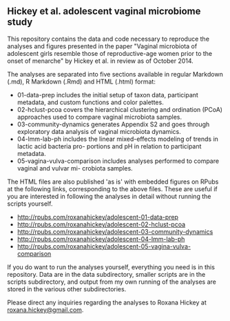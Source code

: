 ## Hickey et al. adolescent vaginal microbiome study

This repository contains the data and code necessary to reproduce the analyses and figures presented in the paper "Vaginal microbiota of adolescent girls resemble those of reproductive-age women prior to the onset of menarche" by Hickey et al. in review as of October 2014.

The analyses are separated into five sections available in regular Markdown (.md), R Markdown (.Rmd) and HTML (.html) format:
* 01-data-prep includes the initial setup of taxon data, participant metadata, and custom functions and color palettes.
* 02-hclust-pcoa covers the hierarchical clustering and ordination (PCoA) approaches used to compare vaginal microbiota samples.
* 03-community-dynamics generates Appendix S2 and goes through exploratory data analysis of vaginal microbiota dynamics.
* 04-lmm-lab-ph includes the linear mixed-effects modeling of trends in lactic acid bacteria pro- portions and pH in relation to participant metadata.
* 05-vagina-vulva-comparison includes analyses performed to compare vaginal and vulvar mi- crobiota samples.

The HTML files are also published 'as is' with embedded figures on RPubs at the following links, corresponding to the above files. These are useful if you are interested in following the analyses in detail without running the scripts yourself.
* http://rpubs.com/roxanahickey/adolescent-01-data-prep
* http://rpubs.com/roxanahickey/adolescent-02-hclust-pcoa
* http://rpubs.com/roxanahickey/adolescent-03-community-dynamics
* http://rpubs.com/roxanahickey/adolescent-04-lmm-lab-ph
* http://rpubs.com/roxanahickey/adolescent-05-vagina-vulva-comparison

If you do want to run the analyses yourself, everything you need is in this repository. Data are in the data subdirectory, smaller scripts are in the scripts subdirectory, and output from my own running of the analyses are stored in the various other subdirectories.

Please direct any inquiries regarding the analyses to Roxana Hickey at <roxana.hickey@gmail.com>.